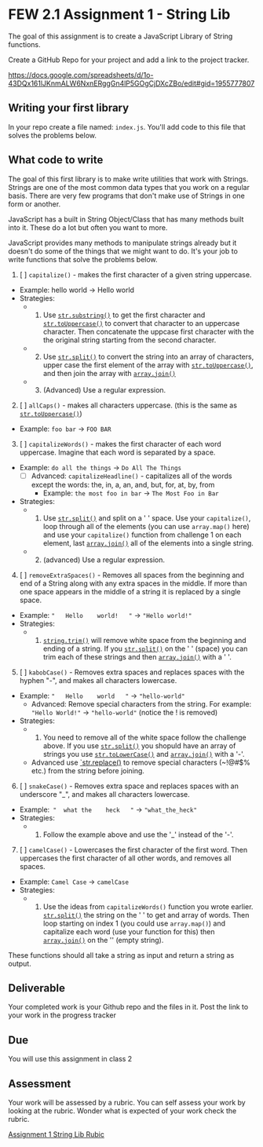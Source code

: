 # FEW 2.1 Assignment 1 - String Lib

The goal of this assignment is to create a JavaScript Library of String functions. 

Create a GitHub Repo for your project and add a link to the project tracker. 

https://docs.google.com/spreadsheets/d/1o-43DQx161lJKnmALW6NxnERggGn4lP5GOgCjDXcZBo/edit#gid=1955777807

## Writing your first library

In your repo create a file named: `index.js`. You'll add code to this file that solves the problems below.

## What code to write

The goal of this first library is to make write utilities that work with Strings. Strings are one of the most common data types that you work on a regular basis. There are very few programs that don't make use of Strings in one form or another.

JavaScript has a built in String Object/Class that has many methods built into it. These do a lot but often you want to more. 

JavaScript provides many methods to manipulate strings already but it doesn't do some of the things that we might want to do. It's your job to write functions that solve the problems below. 

1. [ ] `capitalize()` - makes the first character of a given string uppercase. 
  - Example: hello world -> Hello world
  - Strategies:
    - 1) Use [`str.substring()`](https://developer.mozilla.org/en-US/docs/Web/JavaScript/Reference/Global_Objects/String/substring) to get the first character and [`str.toUppercase()`](https://developer.mozilla.org/en-US/docs/Web/JavaScript/Reference/Global_Objects/String/toUpperCase) to convert that character to an uppercase character. Then concatenate the uppcase first character with the the original string starting from the second character. 
    - 2) Use [`str.split()`](https://developer.mozilla.org/en-US/docs/Web/JavaScript/Reference/Global_Objects/String/split) to convert the string into an array of characters, upper case the first element of the array with [`str.toUppercase()`](https://developer.mozilla.org/en-US/docs/Web/JavaScript/Reference/Global_Objects/String/toUpperCase), and then join the array with [`array.join()`](https://developer.mozilla.org/en-US/docs/Web/JavaScript/Reference/Global_Objects/Array/join)
    - 3) (Advanced) Use a regular expression. 
2. [ ] `allCaps()` - makes all characters uppercase. (this is the same as [`str.toUppercase()`](https://developer.mozilla.org/en-US/docs/Web/JavaScript/Reference/Global_Objects/String/toUpperCase))
  - Example: `foo bar` -> `FOO BAR`
3. [ ] `capitalizeWords()` - makes the first character of each word uppercase. Imagine that each word is separated by a space. 
  - Example: `do all the things` -> `Do All The Things`
    - [ ] Advanced: `capitalizeHeadline()` - capitalizes all of the words except the words: the, in, a, an, and, but, for, at, by, from
      - Example: `the most foo in bar` -> `The Most Foo in Bar`
  - Strategies: 
    - 1) Use [`str.split()`](https://developer.mozilla.org/en-US/docs/Web/JavaScript/Reference/Global_Objects/String/split) and split on a ' ' space. Use your `capitalize()`, loop through all of the elements (you can use `array.map()` here) and use your `capitalize()` function from challenge 1 on each element, last [`array.join()`](https://developer.mozilla.org/en-US/docs/Web/JavaScript/Reference/Global_Objects/Array/join) all of the elements into a single string. 
    - 2) (advanced) Use a regular expression. 
4. [ ] `removeExtraSpaces()` - Removes all spaces from the beginning and end of a String along with any extra spaces in the middle. If more than one space appears in the middle of a string it is replaced by a single space. 
  - Example: `"   Hello    world!   "` -> `"Hello world!"`
  - Strategies: 
    - 1) [`string.trim()`](https://developer.mozilla.org/en-US/docs/Web/JavaScript/Reference/Global_Objects/String/Trim) will remove white space from the beginning and ending of a string. If you [`str.split()`](https://developer.mozilla.org/en-US/docs/Web/JavaScript/Reference/Global_Objects/String/split) on the ' ' (space) you can trim each of these strings and then [`array.join()`](https://developer.mozilla.org/en-US/docs/Web/JavaScript/Reference/Global_Objects/Array/join) with a ' '. 
5. [ ] `kabobCase()` - Removes extra spaces and replaces spaces with the hyphen "-", and makes all characters lowercase. 
  - Example: `"   Hello    world   "` -> `"hello-world"`
    - Advanced: Remove special characters from the string. For example: `"Hello World!"` -> `"hello-world"` (notice the ! is removed)
  - Strategies: 
    - 1) You need to remove all of the white space follow the challenge above. If you use [`str.split()`](https://developer.mozilla.org/en-US/docs/Web/JavaScript/Reference/Global_Objects/String/split) you shopuld have an array of strings you use [`str.toLowerCase()`](https://developer.mozilla.org/en-US/docs/Web/JavaScript/Reference/Global_Objects/String/toLowerCase) and [`array.join()`](https://developer.mozilla.org/en-US/docs/Web/JavaScript/Reference/Global_Objects/Array/join) with a '-'.
    - Advanced use [`str.replace()](https://developer.mozilla.org/en-US/docs/Web/JavaScript/Reference/Global_Objects/String/replace) to remove special characters (~!@#$% etc.) from the string before joining. 
6. [ ] `snakeCase()` - Removes extra space and replaces spaces with an underscore "_", and makes all characters lowercase. 
  - Example:` "  what the    heck   "` -> `"what_the_heck"`
  - Strategies: 
    - 1) Follow the example above and use the '_' instead of the '-'.
7. [ ] `camelCase()` - Lowercases the first character of the first word. Then uppercases the first character of all other words, and removes all spaces. 
  - Example: `Camel Case` -> `camelCase`
  - Strategies: 
    - 1) Use the ideas from `capitalizeWords()` function you wrote earlier. [`str.split()`](https://developer.mozilla.org/en-US/docs/Web/JavaScript/Reference/Global_Objects/String/split) the string on the ' ' to get and array of words. Then loop starting on index 1 (you could use `array.map()`) and capitalize each word (use your function for this) then [`array.join()`](https://developer.mozilla.org/en-US/docs/Web/JavaScript/Reference/Global_Objects/Array/join) on the '' (empty string).

These functions should all take a string as input and return a string as output. 

## Deliverable 

Your completed work is your Github repo and the files in it. Post the link to your work in the progress tracker

## Due

You will use this assignment in class 2

## Assessment

Your work will be assessed by a rubric. You can self assess your work by looking at the rubric. Wonder what is expected of your work check the rubric. 

[Assignment 1 String Lib Rubic](assignment-01-rubric.md)
